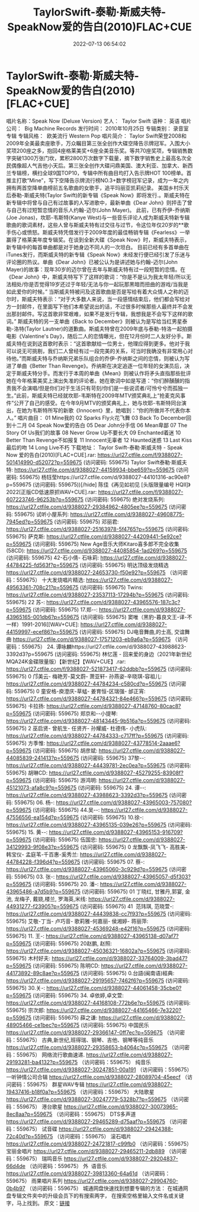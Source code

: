 ﻿---
title: TaylorSwift-泰勒·斯威夫特-SpeakNow爱的告白(2010)FLAC+CUE
date: 2022-07-13 06:54:02
categories: 外语音乐
tags: 外语音乐
---
# TaylorSwift-泰勒·斯威夫特-SpeakNow爱的告白(2010)[FLAC+CUE]

唱片名称：Speak Now (Deluxe
Version)
艺人：  Taylor
Swift
语种：
英语
唱片公司：  Big
Machine Records
发行时间：
2010年10月25日
专辑类别：
录音室专辑
专辑风格：  欧美流行
Western Pop
唱片简介：
Taylor
Swift荣登2008和2009年全美最卖座歌手，万众瞩目第三张全创作大碟空降告示牌冠军。入围大小奖项200座之多，抱回4座格莱美奖+6座全美音乐奖。等共70座奖项，专辑销售数字突破1300万张门坎，累积2800万次数字下载量，摘下数字销售史上最高名次全民偶像超人气吉他小天后。第三张全创作大碟问鼎美国、澳大利亚、加拿大、新西兰专辑榜，横扫全球9国TOP10，专辑中所有曲目均打入告示牌HOT
100榜单。首推主打歌“Mine”，写下空降告示牌流行榜NO.3+数字榜冠军记录，成为一年之内拥有两首空降单曲榜前五名歌曲的女歌手，追平玛丽亚凯莉纪录。
美国乡村乐天后泰勒-斯威夫特(Taylor
Swift)的新专辑《Speak Now》即将发行.。斯威夫特在新专辑中将曾与自己有过故事的人写进歌中，最新单曲《Dear
John》则抨击了曾与自己有过短暂恋情的音乐人约翰-迈尔(John Mayer)。
此前，已有乔伊-乔纳斯(Joe
Jonas)，坎耶-韦斯特(Kanye
West)与一些音乐评论人成为斯威夫特新专辑歌曲的歌词素材，这些人曾与斯威夫特有过交往与过节，令这位年仅20岁的**歌手伤心或愤怒。斯威夫特凭借发行于2009年度的最佳畅销专辑《Fearless》一举赢得了格莱美年度专辑奖。在谈到全新大碟《Speak
Now》时，斯威夫特表示，新专辑中的每首单曲都是对于她身边不同人的一次坦白。
目前已经有多首单曲在iTunes发行，而斯威夫特的新专辑《Speak
Now》未经发行便已经引发了乐迷与评论圈的热议。单曲《Dear John》已被公认为是讲述她与约翰-迈尔(John
Mayer)的故事：现年30岁的迈尔曾在去年与斯威夫特有过一段短暂的恋情。在《Dear
John》中，斯威夫特写下了这样的歌词：“你是不是认为我太年轻/所以无法相处/你是否觉得19岁还过于年轻/无法与你一起玩那黑暗而扭曲的游戏/当我是如此爱你的时候。”
当斯威夫特被问及这首歌曲是否是写给有着大众情人之称的迈尔时，斯威夫特表示：“对于大多数人来说，当一段感情结束后，他们都会写给对方一封邮件，在里面写下他们本希望说出的话，不过很多时候那些人最终并不会发出那封邮件。写这首歌非常艰难，如果不是发行专辑，我想我是不会写下这样的歌词。”
斯威夫特的另一支单曲《Back to
December》则被认为是写给当红男星泰勒-洛特(Taylor
Lautner)的道歉曲。斯威夫特曾在2009年底与泰勒-特洛一起拍摄电影《Valentine's
Day》，随后二人的恋情曝光，但在12月份时二人友好分手。斯威夫特在说到这首歌时表示：“这首歌献给一位男士，他理应得到更多。他对于我可以说无可挑剔，我们二人曾经有过一段完美的关系，可当时我确没有非常用心对待他。”而斯威夫特与乔纳斯兄弟乐队组合的乔伊-乔纳斯之间的恋情，则被认为写进了单曲《Better
Than
Revenge》。乔纳斯在决定追逐一位年轻的女演员后，决定于斯威夫特分手。而发行于本周的单曲《Mean》则被认作将矛头直指那些批评她在今年格莱美奖上演出失准的评论者。她在歌词中如是写道：“你们醉醺醺的指责我不会演唱/但是你们对于生活只有苛刻/你们是一些说谎者/可怜兮兮而孤独一生。”此前，斯威夫特已经就坎耶-韦斯特在2009年MTV颁奖典礼上“抢麦克风事件”公开了自己的感受。在今年9月MTV的颁奖典礼上，她与坎耶-韦斯特同台演出，在她为韦斯特所写的新歌《Innocent》里，她唱到：“你的所做并不代表你本人。”
唱片曲目：
01 Mine我的
02 Sparks Fly火花飞舞
03 Back To
December回到十二月
04 Speak Now爱的告白
05 Dear John分手信
06 Mean卑鄙
07 The Story Of
Us我们的故事
08 Never Grow
Up不要长大
09 Enchanted着迷
10 Better Than
Revenge不如报复
11 Innocent无辜者
12 Haunted迷惑
13 Last Kiss最后的吻
14 Long Live不朽
下载地址：
Taylor
Swift-泰勒·斯威夫特 - Speak Now 爱的告白(2010)[FLAC+CUE].rar: https://url27.ctfile.com/f/9388027-501414990-d52072?p=559675
(访问密码: 559675)
Taylor Swift泰勒·斯威夫特: https://url27.ctfile.com/d/9388027-44159934-bbe659?p=559675
(访问密码: 559675)
杨钰莹https://url27.ctfile.com/d/9388027-44101316-ac90e8?p=559675
(访问密码: 559675))[/hide]
陈佳《再见如初见
[头版限量编号
HQII]》2022[正版CD低速原抓WAV+CUE].rar:
https://url27.ctfile.com/f/9388027-607223746-96253b?p=559675
(访问密码:
559675)
绝对发烧系列: https://url27.ctfile.com/d/9388027-29384962-4805ee?p=559675
(访问密码: 559675)
试听小屋系列: https://url27.ctfile.com/d/9388027-49608775-7945ed?p=559675
(访问密码: 559675)
邓丽君: https://url27.ctfile.com/d/9388027-25163978-5f4765?p=559675
(访问密码: 559675)
萨克斯: https://url27.ctfile.com/d/9388027-44209441-5e92ce?p=559675
(访问密码: 559675)
New Age音乐大师Kitaro喜多郎不完全收集(58CD): https://url27.ctfile.com/d/9388027-44085854-1ad269?p=559675
(访问密码: 559675)
42-石小倩- 石咏莉: https://url27.ctfile.com/d/9388027-44784225-fd563f?p=559675
(访问密码: 559675)
明达顶级发烧精选
https://url27.ctfile.com/d/9388027-24653730-f50e92?p=559675
（访问密码：559675）
十大发烧唱片精选: https://url27.ctfile.com/d/9388027-49563361-708c21?p=559675
(访问密码: 559675)
Twins: https://url27.ctfile.com/d/9388027-23537113-17294b?p=559675
(访问密码: 559675)
22 苏-: https://url27.ctfile.com/d/9388027-43965576-187c3c?p=559675
(访问密码: 559675)
17.郑--: https://url27.ctfile.com/d/9388027-43965165-001db6?p=559675
(访问密码: 559675)
窦唯（黑豹-暮良文王-译-不一样）1991-2016[[WAV+CUE]: https://url27.ctfile.com/d/9388027-44159997-ecef86?p=559675
(访问密码: 559675)
DJ电音舞曲,的士高, 交谊舞曲
https://url27.ctfile.com/d/9388027-17571203-eb9a6a?p=559675
（访问密码：559675）
24. 谭咏麟https://url27.ctfile.com/d/9388027-43988623-3392d3?p=559675
(访问密码: 559675)
林忆莲 - 回来爱的身边（2021年新世纪MQA24K金碟限量版）【新世纪】【WAV+CUE】.rar: https://url27.ctfile.com/f/9388027-521873417-62ddbb?p=559675
(访问密码: 559675)
0 邝美云- 梅艳芳-莫文蔚- 萧亚轩- 孙燕姿-辛晓琪-容祖儿: https://url27.ctfile.com/d/9388027-44784234-c580cd?p=559675
(访问密码: 559675)
0 童安格-庾澄庆-草蜢- 姜育恒-区瑞强- 邰正宵: https://url27.ctfile.com/d/9388027-44784321-84e466?p=559675
(访问密码: 559675)
卡拉扬: https://url27.ctfile.com/d/9388027-47148760-80cac8?p=559675
(访问密码: 559675)
郑京和--小提琴: https://url27.ctfile.com/d/9388027-48143445-9b516a?p=559675
(访问密码: 559675)
2 巫启贤- 曾航生- 任贤齐- 孙耀威- 杜德伟- 小虎队: https://url27.ctfile.com/d/9388027-44784333-c717ff?p=559675
(访问密码: 559675)
方季惟: https://url27.ctfile.com/d/9388027-43778514-2aaae6?p=559675
(访问密码: 559675)
胡彦斌: https://url27.ctfile.com/d/9388027-44085839-241413?p=559675
(访问密码: 559675)
37黎--: https://url27.ctfile.com/d/9388027-44439781-2ec0ea?p=559675
(访问密码: 559675)
胡琳CD: https://url27.ctfile.com/d/9388027-45279255-83908f?p=559675
(访问密码: 559675)
游鸿明: https://url27.ctfile.com/d/9388027-45121073-afa8c9?p=559675
(访问密码: 559675)
24. 谭--: https://url27.ctfile.com/d/9388027-43988623-3392d3?p=559675
(访问密码: 559675)
06. 杨-: https://url27.ctfile.com/d/9388027-43965003-757080?p=559675
(访问密码: 559675)
44.吴--: https://url27.ctfile.com/d/9388027-47556556-ea154d?p=559675
(访问密码: 559675)
10.徐-: https://url27.ctfile.com/d/9388027-43965135-039e26?p=559675
(访问密码: 559675)
15. 黄--: https://url27.ctfile.com/d/9388027-43965153-916709?p=559675
(访问密码: 559675)
伍国忠: https://url27.ctfile.com/d/9388027-34129993-9f08e3?p=559675
(访问密码: 559675)
0 龙飘飘-凤飞飞- 高胜美- 韩宝仪- 孟庭苇-千百惠-奚秀兰: https://url27.ctfile.com/d/9388027-44784228-f396d4?p=559675
(访问密码: 559675
07. 蔡-: https://url27.ctfile.com/d/9388027-43965060-3c929d?p=559675
(访问密码: 559675)
03. 张-: https://url27.ctfile.com/d/9388027-43965057-d5f303?p=559675
(访问密码: 559675)
20. 潘-: https://url27.ctfile.com/d/9388027-43965486-a7d5b9?p=559675
(访问密码: 559675)
01 丁晓红, 甘雅丹,郭宴, 金池, 龙梅子, 戴娆,楼兰, 罗海英,米线: https://url27.ctfile.com/d/9388027-44931277-f23905?p=559675
(访问密码: 559675)
41  范玮琪, 范晓萱-: https://url27.ctfile.com/d/9388027-44439838-cc7f93?p=559675
(访问密码: 559675)
艾敬-丁当- 卢巧音- 歌莉雅-何嘉丽- 侯湘婷- 蒋丽萍: https://url27.ctfile.com/d/9388027-45369248-e42f16?p=559675
(访问密码: 559675)
11. 王-: https://url27.ctfile.com/d/9388027-43965138-d07af7?p=559675
(访问密码: 559675)
20赵鹏, 赵照: https://url27.ctfile.com/d/9388027-45036321-16802a?p=559675
(访问密码: 559675)
木村好夫: https://url27.ctfile.com/d/9388027-33764009-3bad47?p=559675
(访问密码: 559675)
陈明CD:
https://url27.ctfile.com/d/9388027-44173892-89c8ae?p=559675
(访问密码:
559675)
0.台語(闽南语)經典: https://url27.ctfile.com/d/9388027-29195657-7462f6?p=559675
(访问密码: 559675)
30.关-: https://url27.ctfile.com/d/9388027-44061458-35cbe0?p=559675
(访问密码: 559675)
34. 卓依婷,卓文萱: https://url27.ctfile.com/d/9388027-44168108-772b6e?p=559675
(访问密码: 559675)
宗次郎: https://url27.ctfile.com/d/9388027-44165466-7e3220?p=559675
(访问密码: 559675)
薛之谦: https://url27.ctfile.com/d/9388027-48905466-ce1bec?p=559675
(访问密码: 559675)
中国民乐
https://url27.ctfile.com/d/9388027-29366147-0ff7ec?p=559675
（访问密码：559675）
古典,新世纪,班得瑞、钢琴、吉他、钢琴等纯音乐
https://url27.ctfile.com/d/9388027-29358653-b4064c?p=559675
（访问密码：559675）
网络流行歌曲速递.
https://url27.ctfile.com/d/9388027-29193281-ba4132?p=559675
（访问密码：559675）
纯音乐
https://url27.ctfile.com/d/9388027-30247851-00a191
（访问密码：559675）
一听钟情公司合辑
https://url27.ctfile.com/d/9388027-28089704-45eecf
（访问密码：559675）
群星WAV专辑
https://url27.ctfile.com/d/9388027-19437416-b18f0a?p=559675
（访问密码：559675）
大陆歌星
https://url27.ctfile.com/d/9388027-30247779-5328b7?p=559675
（访问密码：559675）
港台歌星
https://url27.ctfile.com/d/9388027-30073965-8ec8aa?p=559675
（访问密码：559675）
DTS多声道
https://url27.ctfile.com/d/9388027-29465289-d75aaf?p=559675
（访问密码：559675）
试音碟
https://url27.ctfile.com/d/9388027-29424388-72c40d?p=559675
（访问密码：559675）
滚石唱片
https://url27.ctfile.com/d/9388027-24721817-c99fb0
（访问密码：559675）
宝丽金唱片
https://url27.ctfile.com/d/9388027-29465211-2db889
（访问密码：559675）
瑞鸣音乐
https://url27.ctfile.com/d/9388027-29204837-66d4de
（访问密码：559675）
外  语音乐
https://url27.ctfile.com/d/9388027-39813360-64a61d
（访问密码：559675）
雨果唱片系列
https://url27.ctfile.com/d/9388027-29904760-0b4b97
（访问密码：559675）
城通网盘快速找到想要专辑的方法：
在城通网盘专辑文件夹中的升级会员下的有搜索两字，
在搜索空格里输入文件名或关键字，马上找到。
原文：[链接](https://blog.sina.com.cn/s/blog_1647c7e7601030ybu.html)